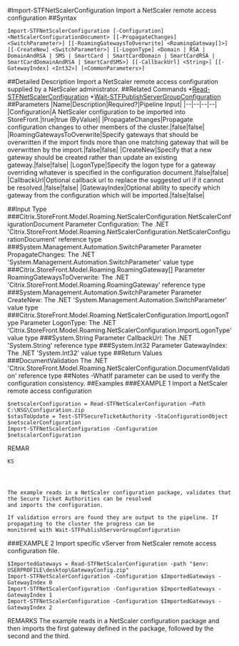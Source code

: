 #Import-STFNetScalerConfiguration
Import a NetScaler remote access configuration
##Syntax
```Import-STFNetScalerConfiguration [-Configuration] <NetScalerConfigurationDocument> [[-PropagateChanges] <SwitchParameter>] [[-RoamingGatewaysToOverwrite] <RoamingGateway[]>] [[-CreateNew] <SwitchParameter>] [[-LogonType] <Domain | RSA | DomainAndRSA | SMS | SmartCard | SmartCardDomain | SmartCardRSA | SmartCardDomainAndRSA | SmartCardSMS>] [[-CallbackUrl] <String>] [[-GatewayIndex] <Int32>] [<CommonParameters>]
```
##Detailed Description
Import a NetScaler remote access configuration supplied by a NetScaler administrator.
##Related Commands
*[Read-STFNetScalerConfiguration](Read-STFNetScalerConfiguration)
*[Wait-STFPublishServerGroupConfiguration](Wait-STFPublishServerGroupConfiguration)
##Parameters
|Name|Description|Required?|Pipeline Input||--|--|--|--||Configuration|A NetScaler configuration to be imported into StoreFront.|true|true (ByValue)||PropagateChanges|Propagate configuration changes to other members of the cluster.|false|false||RoamingGatewaysToOverwrite|Specify gateways that should be overwritten if the import finds more than one matching gateway that will be overwritten by the import.|false|false||CreateNew|Specify that a new gateway should be created rather than update an existing gateway.|false|false||LogonType|Specify the logon type for a gateway overriding whatever is specified in the configuration document.|false|false||CallbackUrl|Optional callback url to replace the suggested url if it cannot be resolved.|false|false||GatewayIndex|Optional ability to specify which gateway from the configuration which will be imported.|false|false|##Input Type
###Citrix.StoreFront.Model.Roaming.NetScalerConfiguration.NetScalerConfigurationDocument
Parameter Configuration: The .NET 'Citrix.StoreFront.Model.Roaming.NetScalerConfiguration.NetScalerConfigurationDocument' reference type
###System.Management.Automation.SwitchParameter
Parameter PropagateChanges: The .NET 'System.Management.Automation.SwitchParameter' value type
###Citrix.StoreFront.Model.Roaming.RoamingGateway[]
Parameter RoamingGatewaysToOverwrite: The .NET 'Citrix.StoreFront.Model.Roaming.RoamingGateway' reference type
###System.Management.Automation.SwitchParameter
Parameter CreateNew: The .NET 'System.Management.Automation.SwitchParameter' value type
###Citrix.StoreFront.Model.Roaming.NetScalerConfiguration.ImportLogonType
Parameter LogonType: The .NET 'Citrix.StoreFront.Model.Roaming.NetScalerConfiguration.ImportLogonType' value type
###System.String
Parameter CallbackUrl: The .NET 'System.String' reference type
###System.Int32
Parameter GatewayIndex: The .NET 'System.Int32' value type
##Return Values
###DocumentValidation
The .NET 'Citrix.StoreFront.Model.Roaming.NetScalerConfiguration.DocumentValidation' reference type
##Notes
-WhatIf parameter can be used to verify the configuration consistency.
##Examples
###EXAMPLE 1 Import a NetScaler remote access configuration
```$netscalerConfiguration = Read-STFNetScalerConfiguration –Path C:\NSG\Configuration.zip
$stasToUpdate = Test-STFSecureTicketAuthority -StaConfigurationObject $netscalerConfiguration
Import-STFNetScalerConfiguration -Configuration $netscalerConfiguration
```
REMAR
```KS




The example reads in a NetScaler configuration package, validates that the Secure Ticket Authorities can be resolved 
and imports the configuration.

If validation errors are found they are output to the pipeline. If propagating to the cluster the progress can be 
monitored with Wait-STFPublishServerGroupConfiguration
```
###EXAMPLE 2 Import specific vServer from NetScaler remote access configuration file.
```$ImportedGateways = Read-STFNetScalerConfiguration -path "$env: USERPROFILE\desktop\GatewayConfig.zip"
Import-STFNetScalerConfiguration -Configuration $ImportedGateways -GatewayIndex 0
Import-STFNetScalerConfiguration -Configuration $ImportedGateways -GatewayIndex 1
Import-STFNetScalerConfiguration -Configuration $ImportedGateways -GatewayIndex 2
```
REMARKS
The example reads in a NetScaler configuration package and then imports the first gateway defined in the package,
followed by the second and the third.
